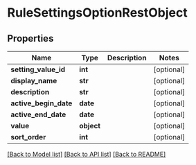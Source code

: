 # RuleSettingsOptionRestObject

## Properties
Name | Type | Description | Notes
------------ | ------------- | ------------- | -------------
**setting_value_id** | **int** |  | [optional] 
**display_name** | **str** |  | [optional] 
**description** | **str** |  | [optional] 
**active_begin_date** | **date** |  | [optional] 
**active_end_date** | **date** |  | [optional] 
**value** | **object** |  | [optional] 
**sort_order** | **int** |  | [optional] 

[[Back to Model list]](../README.md#documentation-for-models) [[Back to API list]](../README.md#documentation-for-api-endpoints) [[Back to README]](../README.md)

